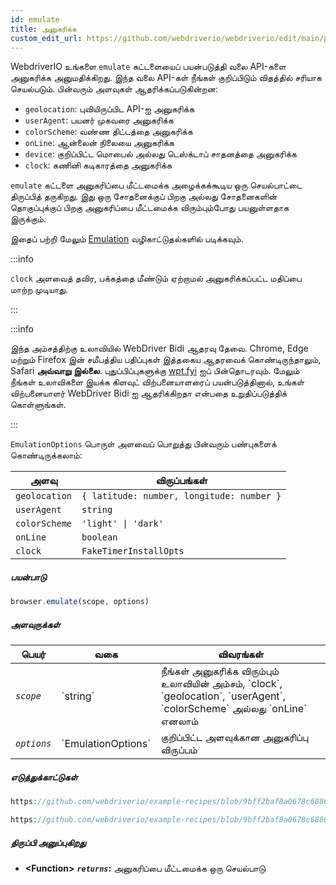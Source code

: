 ```yaml
---
id: emulate
title: அனுகரிக்க
custom_edit_url: https://github.com/webdriverio/webdriverio/edit/main/packages/webdriverio/src/commands/browser/emulate.ts
---
```


WebdriverIO உங்களை `emulate` கட்டளையைப் பயன்படுத்தி வலை API-களை அனுகரிக்க அனுமதிக்கிறது. இந்த வலை API-கள் நீங்கள் குறிப்பிடும் விதத்தில் சரியாக செயல்படும். பின்வரும் அளவுகள் ஆதரிக்கப்படுகின்றன:

- `geolocation`: புவியிருப்பிட API-ஐ அனுகரிக்க
- `userAgent`: பயனர் முகவரை அனுகரிக்க
- `colorScheme`: வண்ண திட்டத்தை அனுகரிக்க
- `onLine`: ஆன்லைன் நிலையை அனுகரிக்க
- `device`: குறிப்பிட்ட மொபைல் அல்லது டெஸ்க்டாப் சாதனத்தை அனுகரிக்க
- `clock`: கணினி கடிகாரத்தை அனுகரிக்க

`emulate` கட்டளை அனுகரிப்பை மீட்டமைக்க அழைக்கக்கூடிய ஒரு செயல்பாட்டை திருப்பித் தருகிறது. இது ஒரு சோதனைக்குப் பிறகு அல்லது சோதனைகளின் தொகுப்புக்குப் பிறகு அனுகரிப்பை மீட்டமைக்க விரும்பும்போது பயனுள்ளதாக இருக்கும்.

இதைப் பற்றி மேலும் [Emulation](/docs/emulation) வழிகாட்டுதல்களில் படிக்கவும்.

:::info

`clock` அளவைத் தவிர, பக்கத்தை மீண்டும் ஏற்றாமல் அனுகரிக்கப்பட்ட மதிப்பை மாற்ற முடியாது.

:::

:::info

இந்த அம்சத்திற்கு உலாவியில் WebDriver Bidi ஆதரவு தேவை. Chrome, Edge மற்றும் Firefox இன் சமீபத்திய பதிப்புகள் இத்தகைய ஆதரவைக் கொண்டிருந்தாலும், Safari __அவ்வாறு இல்லை__. புதுப்பிப்புகளுக்கு [wpt.fyi](https://wpt.fyi/results/webdriver/tests/bidi/script/add_preload_script/add_preload_script.py?label=experimental&label=master&aligned) ஐப் பின்தொடரவும்.
மேலும் நீங்கள் உலாவிகளை இயக்க கிளவுட் விற்பனையாளரைப் பயன்படுத்தினால், உங்கள் விற்பனையாளர் WebDriver Bidi ஐ ஆதரிக்கிறதா என்பதை உறுதிப்படுத்திக் கொள்ளுங்கள்.

:::

`EmulationOptions` பொருள் அளவைப் பொறுத்து பின்வரும் பண்புகளைக் கொண்டிருக்கலாம்:

| அளவு         | விருப்பங்கள்                                    |
|---------------|--------------------------------------------------|
| `geolocation` | `{ latitude: number, longitude: number }`        |
| `userAgent`   | `string`                                         |
| `colorScheme` | `'light' \| 'dark'`                              |
| `onLine`      | `boolean`                                        |
| `clock`       | `FakeTimerInstallOpts`                           |

##### பயன்பாடு

```js
browser.emulate(scope, options)
```

##### அளவுருக்கள்

<table>
  <thead>
    <tr>
      <th>பெயர்</th><th>வகை</th><th>விவரங்கள்</th>
    </tr>
  </thead>
  <tbody>
    <tr>
      <td><code><var>scope</var></code></td>
      <td>`string`</td>
      <td>நீங்கள் அனுகரிக்க விரும்பும் உலாவியின் அம்சம், `clock`, `geolocation`, `userAgent`, `colorScheme` அல்லது `onLine` எனலாம்</td>
    </tr>
    <tr>
      <td><code><var>options</var></code></td>
      <td>`EmulationOptions`</td>
      <td>குறிப்பிட்ட அளவுக்கான அனுகரிப்பு விருப்பம்</td>
    </tr>
  </tbody>
</table>

##### எடுத்துக்காட்டுகள்

```js reference title="example.js" useHTTPS
https://github.com/webdriverio/example-recipes/blob/9bff2baf8a0678c6886f8591d9fc8dea201895d3/emulate/example.js#L4-L18
```

```js reference title="example.js" useHTTPS
https://github.com/webdriverio/example-recipes/blob/9bff2baf8a0678c6886f8591d9fc8dea201895d3/emulate/example.js#L20-L36
```

##### திருப்பி அனுப்புகிறது

- **&lt;Function&gt;**
            **<code><var>returns</var></code>:**   அனுகரிப்பை மீட்டமைக்க ஒரு செயல்பாடு